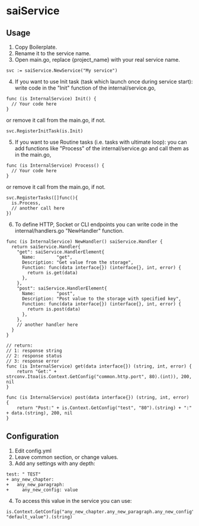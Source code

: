 # saiService

## Usage
1. Copy Boilerplate.
2. Rename it to the service name.
3. Open main.go, replace {project_name} with your real service name.  
```
svc := saiService.NewService("My service")
```
4. If you want to use Init task (task which launch once during service start): write code in the "Init" function of the internal/service.go,  
```
func (is InternalService) Init() {  
  // Your code here  
}
```
or remove it call from the main.go, if not.  
```
svc.RegisterInitTask(is.Init)
```
5. If you want to use Routine tasks (i.e. tasks with ultimate loop): you can add functions like "Process" of the internal/service.go and call them as in the main.go,
```
func (is InternalService) Process() {  
  // Your code here  
}  
```
or remove it call from the main.go, if not.
```
svc.RegisterTasks([]func(){  
  is.Process,  
  // another call here  
})  
```
6. To define HTTP, Socket or CLI endpoints you can write code in the internal/handlers.go "NewHandler" function.
```
func (is InternalService) NewHandler() saiService.Handler {  
  return saiService.Handler{  
    "get": saiService.HandlerElement{  
      Name:        "get",  
      Description: "Get value from the storage",  
      Function: func(data interface{}) (interface{}, int, error) {  
        return is.get(data)
      },
    },
    "post": saiService.HandlerElement{
      Name:        "post",
      Description: "Post value to the storage with specified key",
      Function: func(data interface{}) (interface{}, int, error) {
        return is.post(data)
      },
    },
    // another handler here
  }
}

// return:
// 1: response string
// 2: response status
// 3: response error
func (is InternalService) get(data interface{}) (string, int, error) {
	return "Get:" + strconv.Itoa(is.Context.GetConfig("common.http.port", 80).(int)), 200, nil
}

func (is InternalService) post(data interface{}) (string, int, error) {
	return "Post:" + is.Context.GetConfig("test", "80").(string) + ":" + data.(string), 200, nil
}
```  

## Configuration

1. Edit config.yml
2. Leave common section, or change values.
3. Add any settings with any depth:
```
test: " TEST"
+ any_new_chapter:
+   any_new_paragraph:
+     any_new_config: value
```
4. To access this value in the service you can use:
```
is.Context.GetConfig("any_new_chapter.any_new_paragraph.any_new_config", "default_value").(string)
```
